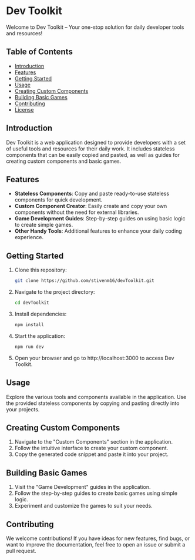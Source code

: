 # Dev Toolkit

Welcome to Dev Toolkit – Your one-stop solution for daily developer tools and resources!

## Table of Contents

- [Introduction](#introduction)
- [Features](#features)
- [Getting Started](#getting-started)
- [Usage](#usage)
- [Creating Custom Components](#creating-custom-components)
- [Building Basic Games](#building-basic-games)
- [Contributing](#contributing)
- [License](#license)

## Introduction

Dev Toolkit is a web application designed to provide developers with a set of useful tools and resources for their daily work. It includes stateless components that can be easily copied and pasted, as well as guides for creating custom components and basic games.

## Features

- **Stateless Components**: Copy and paste ready-to-use stateless components for quick development.
- **Custom Component Creator**: Easily create and copy your own components without the need for external libraries.
- **Game Development Guides**: Step-by-step guides on using basic logic to create simple games.
- **Other Handy Tools**: Additional features to enhance your daily coding experience.

## Getting Started

1. Clone this repository:

   ```bash
   git clone https://github.com/stivenm16/devToolkit.git
   ```

2. Navigate to the project directory:

   ```bash
   cd devToolkit
   ```

3. Install dependencies:

   ```bash
   npm install
   ```

4. Start the application:

   ```bash
   npm run dev
   ```

5. Open your browser and go to http://localhost:3000 to access Dev Toolkit.

## Usage

Explore the various tools and components available in the application. Use the provided stateless components by copying and pasting directly into your projects.

## Creating Custom Components

1. Navigate to the "Custom Components" section in the application.
2. Follow the intuitive interface to create your custom component.
3. Copy the generated code snippet and paste it into your project.

## Building Basic Games

1. Visit the "Game Development" guides in the application.
2. Follow the step-by-step guides to create basic games using simple logic.
3. Experiment and customize the games to suit your needs.

## Contributing

We welcome contributions! If you have ideas for new features, find bugs, or want to improve the documentation, feel free to open an issue or submit a pull request.
